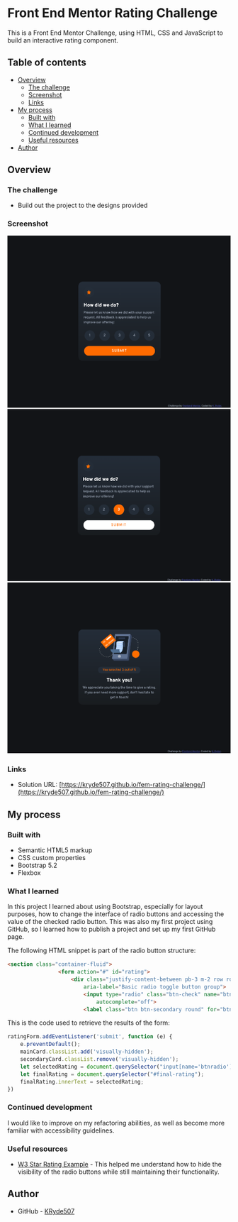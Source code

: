 # Front End Mentor Rating Challenge
 This is a Front End Mentor Challenge, using HTML, CSS and JavaScript to build an interactive rating component.
 
## Table of contents

- [Overview](#overview)
  - [The challenge](#the-challenge)
  - [Screenshot](#screenshot)
  - [Links](#links)
- [My process](#my-process)
  - [Built with](#built-with)
  - [What I learned](#what-i-learned)
  - [Continued development](#continued-development)
  - [Useful resources](#useful-resources)
- [Author](#author)

## Overview

### The challenge

- Build out the project to the designs provided

### Screenshot

![Project Screenshot](./images/Screenshot-1.png)
![Project Screenshot 2](./images/Screenshot-2.png)
![Project Screenshot 3](./images/Screenshot-3.png)

### Links

- Solution URL: [https://kryde507.github.io/fem-rating-challenge/](https://kryde507.github.io/fem-rating-challenge/)

## My process

### Built with

- Semantic HTML5 markup
- CSS custom properties
- Bootstrap 5.2
- Flexbox

### What I learned

In this project I learned about using Bootstrap, especially for layout purposes, how to change the interface of radio buttons and accessing the value of the checked radio button. This was also my first project using GitHub, so I learned how to publish a project and set up my first GitHub page. 

The following HTML snippet is part of the radio button structure:
```html
<section class="container-fluid">
                <form action="#" id="rating">
                    <div class="justify-content-between pb-3 m-2 row row-cols-auto" role="group"
                        aria-label="Basic radio toggle button group">
                        <input type="radio" class="btn-check" name="btnradio" id="btnradio1" value="1"
                            autocomplete="off">
                        <label class="btn btn-secondary round" for="btnradio1">1</label>
```

This is the code used to retrieve the results of the form:
```js
ratingForm.addEventListener('submit', function (e) {
    e.preventDefault();
    mainCard.classList.add('visually-hidden');
    secondaryCard.classList.remove('visually-hidden');
    let selectedRating = document.querySelector("input[name='btnradio']:checked").value;
    let finalRating = document.querySelector("#final-rating");
    finalRating.innerText = selectedRating;
})
```


### Continued development

I would like to improve on my refactoring abilities, as well as become more familiar with accessibility guidelines. 

### Useful resources

- [W3 Star Rating Example](https://www.w3.org/WAI/tutorials/forms/custom-controls/) - This helped me understand how to hide the visibility of the radio buttons while still maintaining their functionality.

## Author

- GitHub - [KRyde507](https://github.com/kryde507)